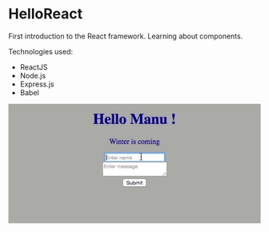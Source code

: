 # HelloReact

First introduction to the React framework.
Learning about components.

Technologies used:
- ReactJS
- Node.js
- Express.js
- Babel

<img src="https://github.com/TheManuGarcia/HelloReact/blob/master/HelloReact.gif"/>
